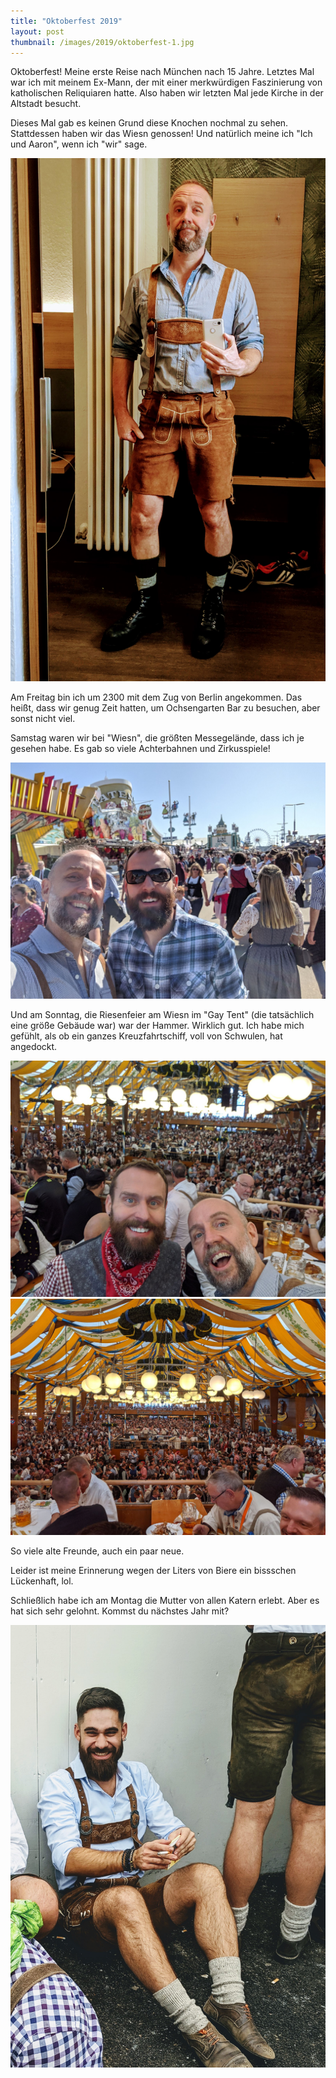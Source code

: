 ```yaml
---
title: "Oktoberfest 2019"
layout: post
thumbnail: /images/2019/oktoberfest-1.jpg
---
```


Oktoberfest! Meine erste Reise nach München nach 15 Jahre. Letztes Mal war ich mit meinem Ex-Mann,
der mit einer merkwürdigen Faszinierung von katholischen Reliquiaren hatte. Also haben wir letzten Mal
jede Kirche in der Altstadt besucht.

Dieses Mal gab es keinen Grund diese Knochen nochmal zu sehen. Stattdessen haben wir das Wiesn
genossen! Und natürlich meine ich "Ich und Aaron", wenn ich "wir" sage. 

![Lederhosen](/images/2019/oktoberfest-1.jpg)

Am Freitag bin ich um 2300 mit dem Zug von Berlin angekommen. Das heißt, dass wir genug Zeit hatten,
um Ochsengarten Bar zu besuchen, aber sonst nicht viel.

Samstag waren wir bei "Wiesn", die größten Messegelände, dass ich je gesehen habe. Es gab so viele
Achterbahnen und Zirkusspiele! 

![Wiesn](/images/2019/oktoberfest-2.jpg)

Und am Sonntag, die Riesenfeier am Wiesn im "Gay Tent" (die tatsächlich eine größe Gebäude war) war
der Hammer. Wirklich gut. Ich habe mich gefühlt, als ob ein ganzes Kreuzfahrtschiff, voll von
Schwulen, hat angedockt. 

![Wiesn](/images/2019/oktoberfest-3.jpg)
![Wiesn](/images/2019/oktoberfest-4.jpg)

So viele alte Freunde, auch ein paar neue.

Leider ist meine Erinnerung wegen der Liters von Biere ein bissschen Lückenhaft, lol.

Schließlich habe ich am Montag die Mutter von allen Katern erlebt. Aber es hat sich sehr gelohnt.
Kommst du nächstes Jahr mit?

![Wiesn](/images/2019/oktoberfest-5.jpg)

